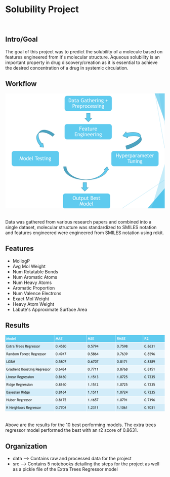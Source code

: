 # Solubility Project
&nbsp;
## Intro/Goal
The goal of this project was to predict the solubility of a molecule based on features engineered from it's molecular structure. Aqueous solubility is an important property in drug discovery/creation as it is essential to achieve the desired concentration of a drug in systemic circulation. 
&nbsp;

## Workflow
![image info](./images/workflow.png)
&nbsp;

Data was gathered from various research papers and combined into a single dataset, molecular structure was standardized to SMILES notation and features engineered were engineered from SMILES notation using rdkit.

## Features
* MollogP
* Avg Mol Weight
* Num Rotatable Bonds
* Num Aromatic Atoms
* Num Heavy Atoms
* Aromatic Proportion
* Num Valence Electrons
* Exact Mol Weight
* Heavy Atom Weight
* Labute's Approximate Surface Area

## Results

![image info](./images/best_models.png)
&nbsp;

Above are the results for the 10 best performing models. The extra trees regressor model performed the best with an r2 score of 0.8631.

## Organization
* data --> Contains raw and processed data for the project
* src --> Contains 5 notebooks detailing the steps for the project as well as a pickle file of the Extra Trees Regressor model